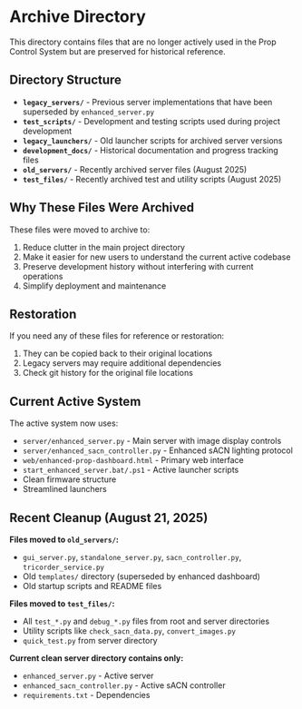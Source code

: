 # Archive Directory

This directory contains files that are no longer actively used in the Prop Control System but are preserved for historical reference.

## Directory Structure

- **`legacy_servers/`** - Previous server implementations that have been superseded by `enhanced_server.py`
- **`test_scripts/`** - Development and testing scripts used during project development
- **`legacy_launchers/`** - Old launcher scripts for archived server versions
- **`development_docs/`** - Historical documentation and progress tracking files
- **`old_servers/`** - Recently archived server files (August 2025)
- **`test_files/`** - Recently archived test and utility scripts (August 2025)

## Why These Files Were Archived

These files were moved to archive to:
1. Reduce clutter in the main project directory
2. Make it easier for new users to understand the current active codebase
3. Preserve development history without interfering with current operations
4. Simplify deployment and maintenance

## Restoration

If you need any of these files for reference or restoration:
1. They can be copied back to their original locations
2. Legacy servers may require additional dependencies
3. Check git history for the original file locations

## Current Active System

The active system now uses:
- `server/enhanced_server.py` - Main server with image display controls
- `server/enhanced_sacn_controller.py` - Enhanced sACN lighting protocol
- `web/enhanced-prop-dashboard.html` - Primary web interface
- `start_enhanced_server.bat/.ps1` - Active launcher scripts
- Clean firmware structure
- Streamlined launchers

## Recent Cleanup (August 21, 2025)

**Files moved to `old_servers/`:**
- `gui_server.py`, `standalone_server.py`, `sacn_controller.py`, `tricorder_service.py`
- Old `templates/` directory (superseded by enhanced dashboard)
- Old startup scripts and README files

**Files moved to `test_files/`:**
- All `test_*.py` and `debug_*.py` files from root and server directories
- Utility scripts like `check_sacn_data.py`, `convert_images.py`
- `quick_test.py` from server directory

**Current clean server directory contains only:**
- `enhanced_server.py` - Active server
- `enhanced_sacn_controller.py` - Active sACN controller
- `requirements.txt` - Dependencies
